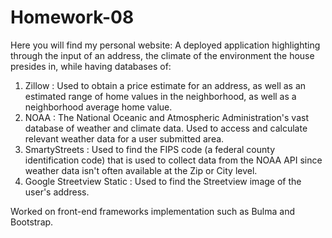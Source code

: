 # Homework-08
Here you will find my personal website:
A deployed application highlighting through the input of an address, the climate of the environment the house presides in, 
while having databases of: 
1. Zillow : Used to obtain a price estimate for an address, as well as an estimated range of home values in the neighborhood, as well as a neighborhood average home value.
2. NOAA : The National Oceanic and Atmospheric Administration's vast database of weather and climate data. Used to access and calculate relevant weather data for a user submitted area.
3. SmartyStreets : Used to find the FIPS code (a federal county identification code) that is used to collect data from the NOAA API since weather data isn't often available at the Zip or City level.
4. Google Streetview Static : Used to find the Streetview image of the user's address. 

Worked on front-end frameworks implementation such as Bulma and Bootstrap. 
